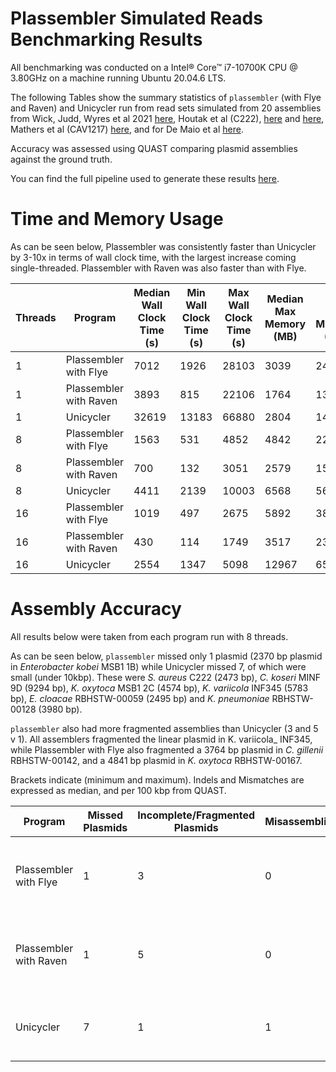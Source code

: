 # Plassembler Simulated Reads Benchmarking Results 

All benchmarking was conducted on a Intel® Core™ i7-10700K CPU @ 3.80GHz on a machine running Ubuntu 20.04.6 LTS. 

The following Tables show the summary statistics of `plassembler` (with Flye and Raven) and Unicycler run from read sets simulated from 20 assemblies from Wick, Judd, Wyres et al 2021 [here](https://github.com/rrwick/Small-plasmid-Nanopore/blob/main/method.md), Houtak et al (C222), [here](https://doi.org/10.1101/2023.03.28.534496) and [here](https://github.com/gbouras13/CRS_Saureus_Evolutionary_Landscape), Mathers et al (CAV1217) [here](https://doi.org/10.1128/AAC.01823-16), and for De Maio et al [here](https://doi.org/10.1099/mgen.0.000294).

Accuracy was assessed using QUAST comparing plasmid assemblies against the ground truth.

You can find the full pipeline used to generate these results [here](https://github.com/gbouras13/plassembler_simulation_benchmarking).

Time and Memory Usage
===============

As can be seen below, Plassembler was consistently faster than Unicycler by 3-10x in terms of wall clock time, with the largest increase coming single-threaded. Plassembler with Raven was also faster than with Flye.

| Threads | Program                | Median Wall Clock Time (s) | Min Wall Clock Time (s) | Max Wall Clock Time (s) | Median Max Memory (MB) | Min Max Memory (MB) | Max Max Memory (MB) |
| ------- | ---------------------- | -------------------------- | ----------------------- | ----------------------- | ---------------------- | ------------------- | ------------------- |
| 1       | Plassembler with Flye  | 7012                       | 1926                    | 28103                   | 3039                   | 2442                | 5275                |
| 1       | Plassembler with Raven | 3893                       | 815                     | 22106                   | 1764                   | 1307                | 2464                |
| 1       | Unicycler              | 32619                      | 13183                   | 66880                   | 2804                   | 1404                | 3784                |
| 8       | Plassembler with Flye  | 1563                       | 531                     | 4852                    | 4842                   | 2274                | 7712                |
| 8       | Plassembler with Raven | 700                        | 132                     | 3051                    | 2579                   | 1587                | 7891                |
| 8       | Unicycler              | 4411                       | 2139                    | 10003                   | 6568                   | 5610                | 6826                |
| 16      | Plassembler with Flye  | 1019                       | 497                     | 2675                    | 5892                   | 3832                | 15086               |
| 16      | Plassembler with Raven | 430                        | 114                     | 1749                    | 3517                   | 2360                | 15195               |
| 16      | Unicycler              | 2554                       | 1347                    | 5098                    | 12967                  | 6509                | 13549               |

Assembly Accuracy
==================

All results below were taken from each program run with 8 threads.

As can be seen below, `plassembler` missed only 1 plasmid (2370 bp plasmid in _Enterobacter kobei_ MSB1 1B) while Unicycler missed 7, of which were small (under 10kbp). These were _S. aureus_ C222 (2473 bp), _C. koseri_ MINF 9D  (9294 bp), _K. oxytoca_ MSB1 2C (4574 bp), _K. variicola_ INF345  (5783 bp), _E. cloacae_ RBHSTW-00059 (2495 bp) and _K. pneumoniae_ RBHSTW-00128 (3980 bp).

`plassembler` also had more fragmented assemblies than Unicycler (3 and 5 v 1). All assemblers fragmented the linear plasmid in K. variicola_ INF345, while Plassembler with Flye also fragmented a 3764 bp plasmid in _C. gillenii_ RBHSTW-00142, and a 4841 bp plasmid in _K. oxytoca_ RBHSTW-00167.

Brackets indicate (minimum and maximum). Indels and Mismatches are expressed as median, and per 100 kbp from QUAST.


| Program                | Missed Plasmids | Incomplete/Fragmented Plasmids | Misassemblies | Genome Fraction                             | Indels      | Mismatches      |
| ---------------------- | --------------- | ------------------------------ | ------------- | ------------------------------------------- | ----------- | --------------- |
| Plassembler with Flye  | 1               | 3                              | 0             | 99.78 (mean), 99.97 (median),  (98.16, 100) | 0 (0, 1.37) | 0.91 (0, 11.12) |
| Plassembler with Raven | 1               | 5                              | 0             | 99.04 (mean), 99.96 (median),  (87.86, 100) | 0 (0, 1.37) | 1.04 (0, 11.12) |
| Unicycler              | 7               | 1                              | 1             | 93.81 (mean), 99.88 (median),  (0, 100)     | 0 (0, 1.54) | 0.88 (0, 7.28)  |